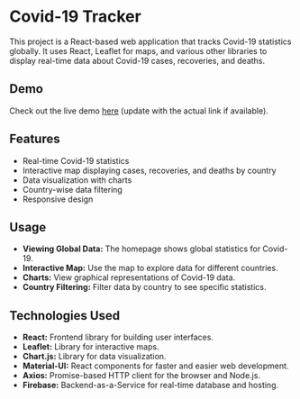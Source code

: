 # Covid-19 Tracker

This project is a React-based web application that tracks Covid-19 statistics globally. It uses React, Leaflet for maps, and various other libraries to display real-time data about Covid-19 cases, recoveries, and deaths.



## Demo

Check out the live demo [here](https://covid-tracker.com) (update with the actual link if available).

## Features

- Real-time Covid-19 statistics
- Interactive map displaying cases, recoveries, and deaths by country
- Data visualization with charts
- Country-wise data filtering
- Responsive design


## Usage

- **Viewing Global Data:** The homepage shows global statistics for Covid-19.
- **Interactive Map:** Use the map to explore data for different countries.
- **Charts:** View graphical representations of Covid-19 data.
- **Country Filtering:** Filter data by country to see specific statistics.

## Technologies Used

- **React:** Frontend library for building user interfaces.
- **Leaflet:** Library for interactive maps.
- **Chart.js:** Library for data visualization.
- **Material-UI:** React components for faster and easier web development.
- **Axios:** Promise-based HTTP client for the browser and Node.js.
- **Firebase:** Backend-as-a-Service for real-time database and hosting.

